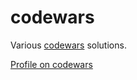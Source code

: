 # codewars

Various [codewars](https://www.codewars.com/) solutions.

[Profile on codewars](https://www.codewars.com/users/ebx)
